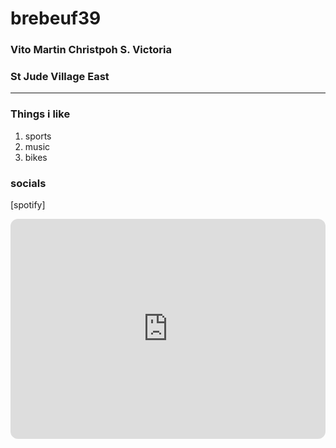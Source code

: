 # brebeuf39
### Vito Martin Christpoh S. Victoria 
### St Jude Village East
---
### Things i like
1) sports
2) music
3) bikes

### socials
[spotify] 
<iframe style="border-radius:12px" src="https://open.spotify.com/embed/playlist/3n233BL3KP8Mm0fF60P4d7?utm_source=generator" width="100%" height="352" frameBorder="0" allowfullscreen="" allow="autoplay; clipboard-write; encrypted-media; fullscreen; picture-in-picture" loading="lazy"></iframe>
